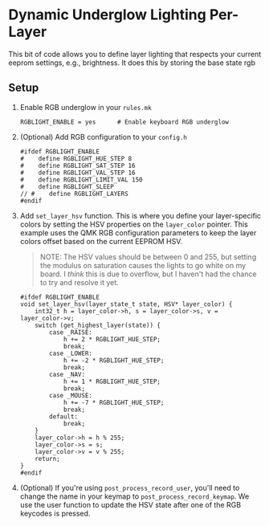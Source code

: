 # Dynamic Underglow Lighting Per-Layer

This bit of code allows you to define layer lighting that respects your current eeprom settings, e.g., brightness. It does this by storing the base state rgb

## Setup

1. Enable RGB underglow in your `rules.mk`

   ```
   RGBLIGHT_ENABLE = yes      # Enable keyboard RGB underglow
   ```

2. (Optional) Add RGB configuration to your `config.h`

   ```
   #ifdef RGBLIGHT_ENABLE
   #    define RGBLIGHT_HUE_STEP 8
   #    define RGBLIGHT_SAT_STEP 16
   #    define RGBLIGHT_VAL_STEP 16
   #    define RGBLIGHT_LIMIT_VAL 150
   #    define RGBLIGHT_SLEEP
   // #    define RGBLIGHT_LAYERS
   #endif
   ```

3. Add `set_layer_hsv` function. This is where you define your layer-specific colors by setting the HSV properties on the `layer_color` pointer. This example uses the QMK RGB configuration parameters to keep the layer colors offset based on the current EEPROM HSV.

   > NOTE: The HSV values should be between 0 and 255, but setting the modulus on saturation causes the lights to go white on my board. I _think_ this is due to overflow, but I haven't had the chance to try and resolve it yet.


    ```
    #ifdef RGBLIGHT_ENABLE
    void set_layer_hsv(layer_state_t state, HSV* layer_color) {
        int32_t h = layer_color->h, s = layer_color->s, v = layer_color->v;
        switch (get_highest_layer(state)) {
            case _RAISE:
                h += 2 * RGBLIGHT_HUE_STEP;
                break;
            case _LOWER:
                h += -2 * RGBLIGHT_HUE_STEP;
                break;
            case _NAV:
                h += 1 * RGBLIGHT_HUE_STEP;
                break;
            case _MOUSE:
                h += -7 * RGBLIGHT_HUE_STEP;
                break;
            default:
                break;
        }
        layer_color->h = h % 255;
        layer_color->s = s;
        layer_color->v = v % 255;
        return;
    }
    #endif
    ```

4. (Optional) If you're using `post_process_record_user`, you'll need to change the name in your keymap to `post_process_record_keymap`. We use the user function to update the HSV state after one of the RGB keycodes is pressed.
